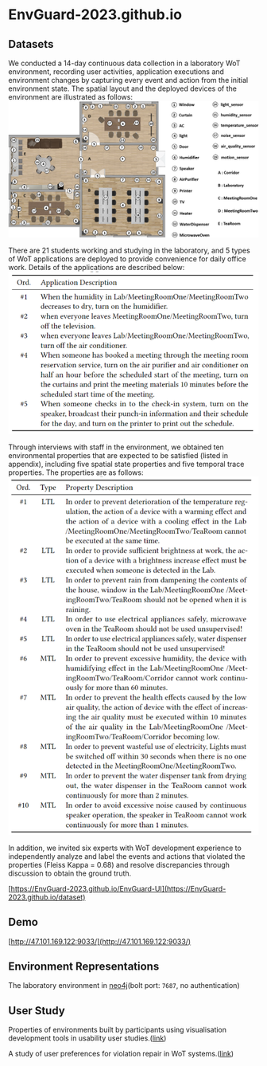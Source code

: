 # EnvGuard-2023.github.io


## Datasets

We conducted a 14-day continuous data collection in a laboratory WoT environment, recording user activities, application executions and environment changes by capturing every event and action from the initial environment state. The spatial layout and the deployed devices of the environment are illustrated as follows:
![layout](https://github.com/EnvGuard-2023/EnvGuard-2023.github.io/blob/master/images/layout.png)

There are 21 students working and studying in the laboratory, and 5 types of WoT applications are deployed to provide convenience for daily office work. Details of the applications are described below:
![application](https://github.com/EnvGuard-2023/EnvGuard-2023.github.io/blob/master/images/application.png)

Through interviews with staff in the environment, we obtained ten environmental properties that are expected to be satisfied (listed in appendix), including five spatial state properties and five temporal trace properties. The properties are as follows:
![propertys](https://github.com/EnvGuard-2023/EnvGuard-2023.github.io/blob/master/images/propertys.png)

In addition, we invited six experts with WoT development experience to independently analyze and label the events and actions that violated the properties (Fleiss Kappa = 0.68) and resolve discrepancies through discussion to obtain the ground truth.

[https://EnvGuard-2023.github.io/EnvGuard-UI](https://EnvGuard-2023.github.io/dataset)

## Demo
[http://47.101.169.122:9033/](http://47.101.169.122:9033/)

## Environment Representations

The laboratory environment in [neo4j](http://1.117.166.48:7474/browser/)(bolt port: `7687`, no authentication)

## User Study

Properties of environments built by participants using visualisation development tools in usability user studies.([link](https://github.com/EnvGuard-2023/EnvGuard-2023.github.io/blob/master/user-study/user_study.json))

A study of user preferences for violation repair in WoT systems.([link](https://github.com/EnvGuard-2023/EnvGuard-2023.github.io/blob/master/user-study/survey.docx))
